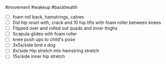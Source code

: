 #movement #wakeup #backhealth

- [ ] foam roll back, hamstrings, calves
- [ ] Did *hip reset* with, crack and 10 hip lifts with foam roller between knees
- [ ] Flipped over and rolled out quads and inner thighs
- [ ] Scapula glides with foam roller
- [ ] knee push ups to child's pose
- [ ] 3x5s/side bird x dog
- [ ] 8x/side Hip stretch into hamstring stretch
- [ ] 15s/side inner hip stretch
